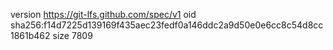 version https://git-lfs.github.com/spec/v1
oid sha256:f14d7225d139169f435aec23fedf0a146ddc2a9d50e0e6cc8c54d8cc1861b462
size 7809
